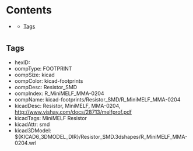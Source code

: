 



Contents
========

* [](#)
	* [Tags](#tags)

# 

## Tags

- hexID: 
- oompType: FOOTPRINT
- oompSize: kicad
- oompColor: kicad-footprints
- oompDesc: Resistor_SMD
- oompIndex: R_MiniMELF_MMA-0204
- oompName: kicad-footprints/Resistor_SMD/R_MiniMELF_MMA-0204
- kicadDesc: Resistor, MiniMELF, MMA-0204, http://www.vishay.com/docs/28713/melfprof.pdf
- kicadTags: MiniMELF Resistor
- kicadAttr: smd
- kicad3DModel: ${KICAD6_3DMODEL_DIR}/Resistor_SMD.3dshapes/R_MiniMELF_MMA-0204.wrl
